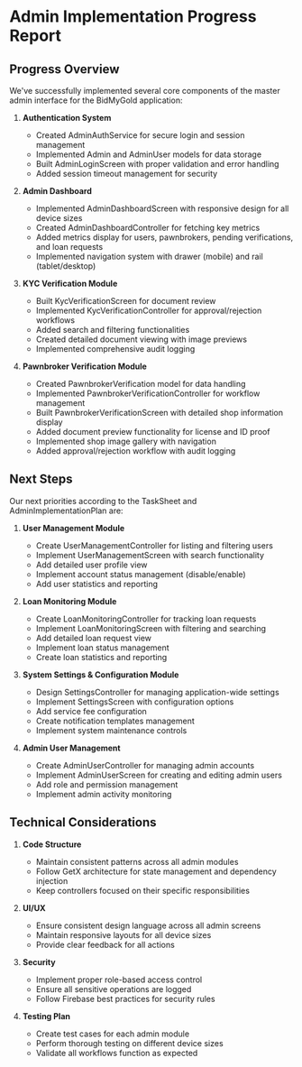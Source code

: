 # Admin Implementation Progress Report

## Progress Overview

We've successfully implemented several core components of the master admin interface for the BidMyGold application:

1. **Authentication System**

   - Created AdminAuthService for secure login and session management
   - Implemented Admin and AdminUser models for data storage
   - Built AdminLoginScreen with proper validation and error handling
   - Added session timeout management for security

2. **Admin Dashboard**

   - Implemented AdminDashboardScreen with responsive design for all device sizes
   - Created AdminDashboardController for fetching key metrics
   - Added metrics display for users, pawnbrokers, pending verifications, and loan requests
   - Implemented navigation system with drawer (mobile) and rail (tablet/desktop)

3. **KYC Verification Module**

   - Built KycVerificationScreen for document review
   - Implemented KycVerificationController for approval/rejection workflows
   - Added search and filtering functionalities
   - Created detailed document viewing with image previews
   - Implemented comprehensive audit logging

4. **Pawnbroker Verification Module**
   - Created PawnbrokerVerification model for data handling
   - Implemented PawnbrokerVerificationController for workflow management
   - Built PawnbrokerVerificationScreen with detailed shop information display
   - Added document preview functionality for license and ID proof
   - Implemented shop image gallery with navigation
   - Added approval/rejection workflow with audit logging

## Next Steps

Our next priorities according to the TaskSheet and AdminImplementationPlan are:

1. **User Management Module**

   - Create UserManagementController for listing and filtering users
   - Implement UserManagementScreen with search functionality
   - Add detailed user profile view
   - Implement account status management (disable/enable)
   - Add user statistics and reporting

2. **Loan Monitoring Module**

   - Create LoanMonitoringController for tracking loan requests
   - Implement LoanMonitoringScreen with filtering and searching
   - Add detailed loan request view
   - Implement loan status management
   - Create loan statistics and reporting

3. **System Settings & Configuration Module**

   - Design SettingsController for managing application-wide settings
   - Implement SettingsScreen with configuration options
   - Add service fee configuration
   - Create notification templates management
   - Implement system maintenance controls

4. **Admin User Management**
   - Create AdminUserController for managing admin accounts
   - Implement AdminUserScreen for creating and editing admin users
   - Add role and permission management
   - Implement admin activity monitoring

## Technical Considerations

1. **Code Structure**

   - Maintain consistent patterns across all admin modules
   - Follow GetX architecture for state management and dependency injection
   - Keep controllers focused on their specific responsibilities

2. **UI/UX**

   - Ensure consistent design language across all admin screens
   - Maintain responsive layouts for all device sizes
   - Provide clear feedback for all actions

3. **Security**

   - Implement proper role-based access control
   - Ensure all sensitive operations are logged
   - Follow Firebase best practices for security rules

4. **Testing Plan**
   - Create test cases for each admin module
   - Perform thorough testing on different device sizes
   - Validate all workflows function as expected
